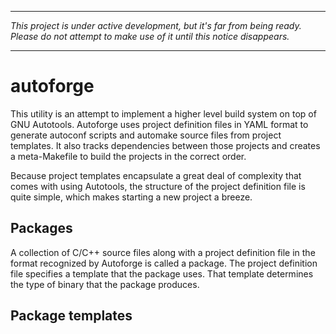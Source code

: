 ----

_This project is under active development, but it's far from being ready.
Please do not attempt to make use of it until this notice disappears._

----

# autoforge

This utility is an attempt to implement a higher level build system on
top of GNU Autotools. Autoforge uses project definition files in YAML
format to generate autoconf scripts and automake source files from
project templates. It also tracks dependencies between those projects
and creates a meta-Makefile to build the projects in the correct order.

Because project templates encapsulate a great deal of complexity that
comes with using Autotools, the structure of the project definition file
is quite simple, which makes starting a new project a breeze.

## Packages

A collection of C/C++ source files along with a project definition file
in the format recognized by Autoforge is called a package. The project
definition file specifies a template that the package uses. That
template determines the type of binary that the package produces.

## Package templates
